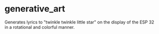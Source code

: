 # generative_art
 Generates lyrics to "twinkle twinkle little star" on the display of the ESP 32 in a rotational and colorful manner.
